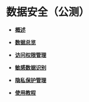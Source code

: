 # 数据安全（公测）<a name="dgc_01_1000"></a>

-   **[概述](概述.md)**  

-   **[数据总览](数据总览.md)**  

-   **[访问权限管理](访问权限管理.md)**  

-   **[敏感数据识别](敏感数据识别.md)**  

-   **[隐私保护管理](隐私保护管理.md)**  

-   **[使用教程](使用教程-10.md)**  


